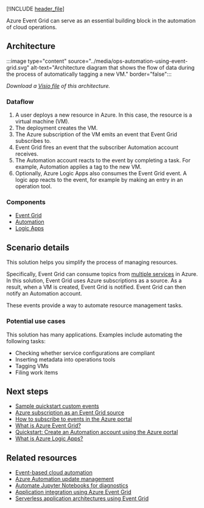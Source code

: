 [!INCLUDE [header_file](../../../includes/sol-idea-header.md)]

Azure Event Grid can serve as an essential building block in the automation of cloud operations.

## Architecture

:::image type="content" source="../media/ops-automation-using-event-grid.svg" alt-text="Architecture diagram that shows the flow of data during the process of automatically tagging a new VM." border="false":::

*Download a [Visio file](https://arch-center.azureedge.net/ops-automation-using-event-grid.vsdx) of this architecture.*

### Dataflow

1. A user deploys a new resource in Azure. In this case, the resource is a virtual machine (VM).
1. The deployment creates the VM.
1. The Azure subscription of the VM emits an event that Event Grid subscribes to.
1. Event Grid fires an event that the subscriber Automation account receives.
1. The Automation account reacts to the event by completing a task. For example, Automation applies a tag to the new VM.
1. Optionally, Azure Logic Apps also consumes the Event Grid event. A logic app reacts to the event, for example by making an entry in an operation tool.

### Components

- [Event Grid](https://azure.microsoft.com/products/event-grid)
- [Automation](https://azure.microsoft.com/products/automation)
- [Logic Apps](https://azure.microsoft.com/products/logic-apps)

## Scenario details

This solution helps you simplify the process of managing resources.

Specifically, Event Grid can consume topics from [multiple services](/azure/event-grid/system-topics) in Azure. In this solution, Event Grid uses Azure subscriptions as a source. As a result, when a VM is created, Event Grid is notified. Event Grid can then notify an Automation account.

These events provide a way to automate resource management tasks.

### Potential use cases

This solution has many applications. Examples include automating the following tasks:

- Checking whether service configurations are compliant
- Inserting metadata into operations tools
- Tagging VMs
- Filing work items

## Next steps

- [Sample quickstart custom events](/azure/event-grid/custom-event-quickstart)
- [Azure subscription as an Event Grid source](/azure/event-grid/event-schema-subscriptions)
- [How to subscribe to events in the Azure portal](/azure/event-grid/subscribe-through-portal)
- [What is Azure Event Grid?](/azure/event-grid/overview)
- [Quickstart: Create an Automation account using the Azure portal](/azure/automation/quickstarts/create-azure-automation-account-portal)
- [What is Azure Logic Apps?](/azure/logic-apps/logic-apps-overview)

## Related resources

- [Event-based cloud automation](../../reference-architectures/serverless/cloud-automation.yml)
- [Azure Automation update management](../../hybrid/azure-update-mgmt.yml)
- [Automate Jupyter Notebooks for diagnostics](../../example-scenario/data/automating-diagnostic-jupyter-notebook.yml)
- [Application integration using Azure Event Grid](./application-integration-using-event-grid.yml)
- [Serverless application architectures using Event Grid](./serverless-application-architectures-using-event-grid.yml)
